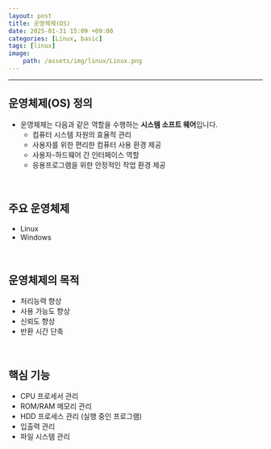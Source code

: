 ```yaml
---
layout: post
title: 운영체제(OS)
date: 2025-01-31 15:09 +09:00
categories: [Linux, basic]
tags: [linux]
image:
    path: /assets/img/linux/Linux.png
---
```


---
## 운영체제(OS) 정의
- 운영체제는 다음과 같은 역할을 수행하는 **시스템 소프트 웨어**입니다.
  - 컴퓨터 시스템 자원의 효율적 관리
  - 사용자를 위한 편리한 컴퓨터 사용 환경 제공
  - 사용자-하드웨어 간 인터페이스 역할
  - 응용프로그램을 위한 안정적인 작업 환경 제공  

<br>

## 주요 운영체제
- Linux
- Windows

<br>

## 운영체제의 목적
- 처리능력 향상
- 사용 가능도 향상
- 신뢰도 향상
- 반환 시간 단축

<br>

## 핵심 기능
- CPU 프로세서 관리
- ROM/RAM 메모리 관리
- HDD 프로세스 관리 (실행 중인 프로그램)
- 입출력 관리
- 파일 시스템 관리


